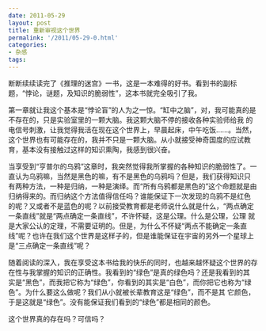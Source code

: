 ```yaml
---
date: 2011-05-29
layout: post
title: 重新审视这个世界
permalink: '/2011/05-29-0.html'
categories:
- 杂感
tags:
---
```



断断续续读完了《推理的迷宫》一书，这是一本难得的好书。看到书的副标题，“悖论，谜题，及知识的脆弱性”，这本书就完全吸引了我。

第一章就让我这个基本是“悖论盲”的人为之一惊。“缸中之脑”，对，我可能真的是不存在的，只是实验室里的一颗大脑。我这颗大脑不停的接收各种实验师给我 的电信号刺激，让我觉得我活在现在这个世界上，早晨起床，中午吃饭……。当然，这个世界也有可能存在的，我并不只是一颗大脑。从小就接受神奇国度的应试教 育，基本没有接触过这样的知识熏陶，我感到很兴奋。

当享受到“亨普尔的乌鸦”这章时，我突然觉得我所掌握的各种知识的脆弱性了。一直认为乌鸦嘛，当然是黑色的嘛，有不是黑色的乌鸦吗？但是，我们获得知识只 有两种方法，一种是归纳，一种是演绎。而“所有乌鸦都是黑色的”这个命题就是由归纳得来的。而归纳这个方法值得信任吗？谁能保证下一次发现的乌鸦不是红色 的呢？又或者不是蓝色的呢？以前接受教育都是老师说什么就是什么，“两点确定一条直线”就是“两点确定一条直线”，不许怀疑，这是公理。什么是公理，公理 就是大家公认的定理，不需要证明的。但是，为什么不怀疑“两点不能确定一条直线”呢？也许在我们这个世界是这样子的，但是谁能保证在宇宙的另外一个星球上 是“三点确定一条直线”呢？

随着阅读的深入，我在享受这本书给我的快乐的同时，也越来越怀疑这个世界的存在性与我掌握的知识的正确性。我看到的“绿色”是真的绿色吗？还是我看到的其 实是“黑色”，而我把它称为“绿色”，你看到的其实是“白色”，而你把它也称为“绿色”。为什么要这么做呢？我们从小就被长辈教育这是“绿色”，而不是其 它颜色，于是这就是“绿色”。没有能保证我们看到的“绿色”都是相同的颜色。

这个世界真的存在吗？可信吗？
